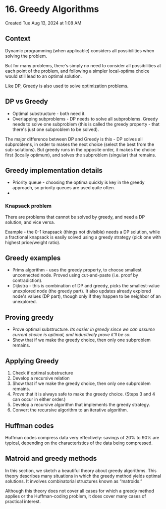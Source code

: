 # 16. Greedy Algorithms
Created Tue Aug 13, 2024 at 1:08 AM

## Context
Dynamic programming (when applicable) considers all possibilities when solving the problem.

But for many problems, there's simply no need to consider all possibilities at each point of the problem, and following a simpler local-optima choice would still lead to an optimal solution.

Like DP, Greedy is also used to solve optimization problems.

## DP vs Greedy
- Optimal substructure - both need it.
- Overlapping subproblems - DP needs to solve all subproblems. Greedy needs to solve one subproblem (this is called the greedy property - that there's just one subproblem to be solved).

The major difference between DP and Greedy is this - DP solves all subproblems, in order to makes the next choice (select the best from the sub-solutions). But greedy runs in the opposite order, it makes the choice first (locally optimum), and solves the subproblem (singular) that remains.


## Greedy implementation details
- Priority queue - choosing the optima quickly is key in the greedy approach, so priority queues are used quite often.
- 

### Knapsack problem
There are problems that cannot be solved by greedy, and need a DP solution, and vice versa.

Example - the 0-1 knapsack (things not divisible) needs a DP solution, while a fractional knapsack is easily solved using a greedy strategy (pick one with highest price/weight ratio).

## Greedy examples
- Prims algorithm - uses the greedy property, to choose smallest unconnected node. Proved using cut-and-paste (i.e. proof by contradiction).
- Dijkstra - this is combination of DP and greedy, picks the smallest-value unexplored node (the greedy part). It also updates already explored node's values (DP part), though only if they happen to be neighbor of an unexplored.

## Proving greedy
- Prove optimal substructure. *Its easier in greedy since we can assume current choice is optimal, and inductively prove it'll be so.*
- Show that if we make the greedy choice, then only one subproblem remains.


## Applying Greedy
1. Check if optimal substructure
2. Develop a recursive relation
3. Show that if we make the greedy choice, then only one subproblem remains.
4. Prove that it is always safe to make the greedy choice. (Steps 3 and 4 can occur in either order.)
5. Develop a recursive algorithm that implements the greedy strategy.
6.  Convert the recursive algorithm to an iterative algorithm.


## Huffman codes
Huffman codes compress data very effectively: savings of 20% to 90% are typical, depending on the characteristics of the data being compressed.


## Matroid and greedy methods
In this section, we sketch a beautiful theory about greedy algorithms. This theory describes many situations in which the greedy method yields optimal solutions. It involves combinatorial structures known as “matroids.”

Although this theory does not cover all cases for which a greedy method applies or the Huffman-coding problem, it does cover many cases of practical interest.